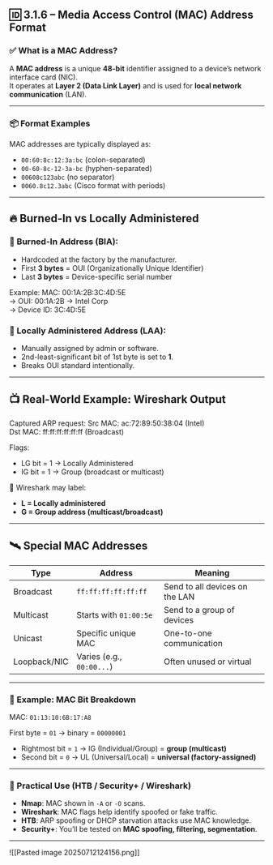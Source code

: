 ## 🆔 3.1.6 – Media Access Control (MAC) Address Format

### ✅ What is a MAC Address?

A **MAC address** is a unique **48-bit** identifier assigned to a device’s network interface card (NIC).  
It operates at **Layer 2 (Data Link Layer)** and is used for **local network communication** (LAN).

---

### 📦 Format Examples

MAC addresses are typically displayed as:
- `00:60:8c:12:3a:bc` (colon-separated)
- `00-60-8c-12-3a-bc` (hyphen-separated)
- `00608c123abc` (no separator)
- `0060.8c12.3abc` (Cisco format with periods)

---

## 🔥 Burned-In vs Locally Administered

### 🔹 Burned-In Address (BIA):
- Hardcoded at the factory by the manufacturer.
- First **3 bytes** = OUI (Organizationally Unique Identifier)
- Last **3 bytes** = Device-specific serial number

Example:
MAC: 00:1A:2B:3C:4D:5E  
→ OUI: 00:1A:2B → Intel Corp  
→ Device ID: 3C:4D:5E
### 🔸 Locally Administered Address (LAA):
- Manually assigned by admin or software.
- 2nd-least-significant bit of 1st byte is set to **1**.
- Breaks OUI standard intentionally.

---

## 📺 Real-World Example: Wireshark Output

Captured ARP request:
Src MAC: ac:72:89:50:38:04 (Intel)  
Dst MAC: ff:ff:ff:ff:ff:ff (Broadcast)

Flags:
- LG bit = 1 → Locally Administered
- IG bit = 1 → Group (broadcast or multicast)


🧠 Wireshark may label:
- **L = Locally administered**
- **G = Group address (multicast/broadcast)**

---

## 🛰️ Special MAC Addresses

| Type          | Address                      | Meaning                          |
|---------------|-------------------------------|-----------------------------------|
| Broadcast     | `ff:ff:ff:ff:ff:ff`           | Send to all devices on the LAN   |
| Multicast     | Starts with `01:00:5e`        | Send to a group of devices       |
| Unicast       | Specific unique MAC           | One-to-one communication         |
| Loopback/NIC  | Varies (e.g., `00:00...`)     | Often unused or virtual          |

---

### 🧪 Example: MAC Bit Breakdown

MAC: `01:13:10:6B:17:A8`

First byte = `01` → binary = `00000001`

- Rightmost bit = `1` → IG (Individual/Group) = **group (multicast)**
- Second bit = `0` → UL (Universal/Local) = **universal (factory-assigned)**

---

### 📌 Practical Use (HTB / Security+ / Wireshark)

- **Nmap**: MAC shown in `-A` or `-O` scans.
- **Wireshark**: MAC flags help identify spoofed or fake traffic.
- **HTB**: ARP spoofing or DHCP starvation attacks use MAC knowledge.
- **Security+**: You’ll be tested on **MAC spoofing, filtering, segmentation**.

---

![[Pasted image 20250712124156.png]]